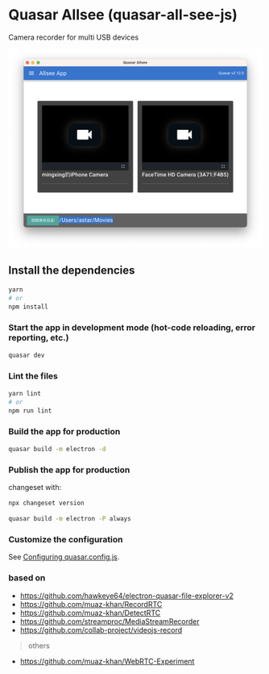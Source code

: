 # Quasar Allsee (quasar-all-see-js)

Camera recorder for multi USB devices

![screenshot](./doc/images/screenshot.png)

## Install the dependencies
```bash
yarn
# or
npm install
```

### Start the app in development mode (hot-code reloading, error reporting, etc.)
```bash
quasar dev
```


### Lint the files
```bash
yarn lint
# or
npm run lint
```



### Build the app for production
```bash
quasar build -m electron -d
```

### Publish the app for production

changeset with:

```bash
npx changeset version
```

```bash
quasar build -m electron -P always
```

### Customize the configuration
See [Configuring quasar.config.js](https://v2.quasar.dev/quasar-cli-webpack/quasar-config-js).

### based on

- https://github.com/hawkeye64/electron-quasar-file-explorer-v2
- https://github.com/muaz-khan/RecordRTC
- https://github.com/muaz-khan/DetectRTC
- https://github.com/streamproc/MediaStreamRecorder
- https://github.com/collab-project/videojs-record

> others
- https://github.com/muaz-khan/WebRTC-Experiment
